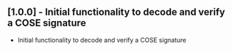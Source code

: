 ## [1.0.0] - Initial functionality to decode and verify a COSE signature

* Initial functionality to decode and verify a COSE signature
